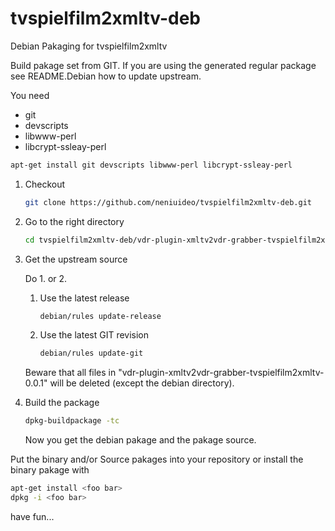 tvspielfilm2xmltv-deb
=====================

Debian Pakaging for tvspielfilm2xmltv

Build pakage set from GIT. If you are using the generated regular package see README.Debian how to update upstream.

You need
- git
- devscripts
- libwww-perl
- libcrypt-ssleay-perl

```bash
apt-get install git devscripts libwww-perl libcrypt-ssleay-perl
```

1. Checkout

    ```bash
    git clone https://github.com/neniuideo/tvspielfilm2xmltv-deb.git
    ```

2.  Go to the right directory

    ```bash
    cd tvspielfilm2xmltv-deb/vdr-plugin-xmltv2vdr-grabber-tvspielfilm2xmltv-0.0.1
    ```

3. Get the upstream source

   Do 1. or 2.

   1. Use the latest release

        ```bash
        debian/rules update-release
        ```

   2. Use the latest GIT revision

        ```bash
        debian/rules update-git
        ```

    Beware that all files in "vdr-plugin-xmltv2vdr-grabber-tvspielfilm2xmltv-0.0.1" will be deleted (except the debian directory).

4. Build the package

    ```bash
    dpkg-buildpackage -tc
    ```

    Now you get the debian pakage and the pakage source.



Put the binary and/or Source pakages into your repository or install the binary pakage with
```bash
apt-get install <foo bar>
dpkg -i <foo bar>
```

have fun...
